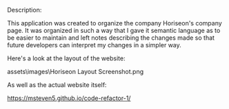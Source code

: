 Description:

This application was created to organize the company Horiseon's company page. It was organized in such a way that I gave it semantic language as to be easier to maintain and left notes describing the changes made so that future developers can interpret my changes in a simpler way.



Here's a look at the layout of the website:

assets\images\Horiseon Layout Screenshot.png


As well as the actual website itself:

https://msteven5.github.io/code-refactor-1/